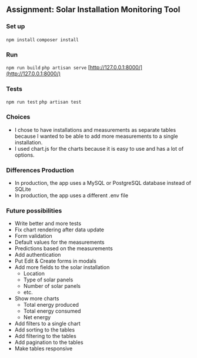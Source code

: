 ## Assignment: Solar Installation Monitoring Tool

### Set up
`npm install`
`composer install`

### Run
`npm run build`
`php artisan serve`
[http://127.0.0.1:8000/](http://127.0.0.1:8000/)

### Tests
`npm run test`
`php artisan test`

### Choices
- I chose to have installations and measurements as separate tables because I wanted to be able to add more measurements to a single installation.
- I used chart.js for the charts because it is easy to use and has a lot of options.

### Differences Production
- In production, the app uses a MySQL or PostgreSQL database instead of SQLite
- In production, the app uses a different .env file

### Future possibilities
- Write better and more tests
- Fix chart rendering after data update
- Form validation
- Default values for the measurements
- Predictions based on the measurements
- Add authentication
- Put Edit & Create forms in modals
- Add more fields to the solar installation
  - Location
  - Type of solar panels
  - Number of solar panels
  - etc.
- Show more charts
  - Total energy produced
  - Total energy consumed
  - Net energy
- Add filters to a single chart
- Add sorting to the tables
- Add filtering to the tables
- Add pagination to the tables
- Make tables responsive
